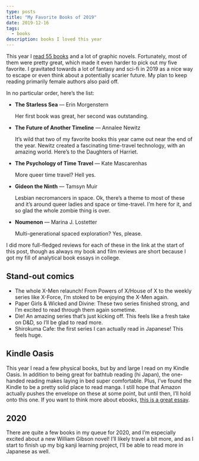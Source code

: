 ```yaml
---
type: posts
title: "My Favorite Books of 2019"
date: 2019-12-16
tags:
  - books
description: books I loved this year
---
```


This year I [read 55 books](/books) and a lot of graphic novels. Fortunately, most of them were pretty great, which made it even harder to pick out my five favorite. I gravitated towards a lot of fantasy and sci-fi in 2019 as a nice way to escape or even think about a potentially scarier future. My plan to keep reading primarily female authors also paid off.

In no particular order, here’s the list:

- **The Starless Sea** — Erin Morgenstern

	Her first book was great, her second was outstanding.

- **The Future of Another Timeline** — Annalee Newitz

	It’s wild that two of my favorite books this year came out near the end of the year. Newitz created a fascinating time-travel technology, with an amazing world. Here’s to the Daughters of Harriet.

- **The Psychology of Time Travel** — Kate Mascarenhas

	More queer time travel? Hell yes.

- **Gideon the Ninth** — Tamsyn Muir

	Lesbian necromancers in space. Ok, there’s a theme to most of these and it’s around queer ladies and space or time-travel. I’m here for it, and so glad the whole zombie thing is over.

- **Noumenon** — Marina J. Lostetter

	Multi-generational spaced exploration? Yes, please.

I did more full-fledged reviews for each of these in the link at the start of this post, though as always my book and film reviews are short because I got my fill of analytical book essays in college.

## Stand-out comics

- The whole X-Men relaunch! From Powers of X/House of X to the weekly series like X-Force, I’m stoked to be enjoying the X-Men again.
- Paper Girls & Wicked and Divine: These two series finished strong, and I’m excited to read through them again sometime.
- Die! An amazing series that’s just kicking off. This feels like a fresh take on D&D, so I’ll be glad to read more.
- Shirokuma Cafe: the first series I can actually read in Japanese! This feels huge.

## Kindle Oasis

This year I read a few physical books, but by and large I read on my Kindle Oasis. In addition to being great for bathtub reading (hi Japan), the one-handed reading makes laying in bed super comfortable. Plus, I’ve found the Kindle to be a pretty solid place to read manga. I still hope that Amazon actually pushes the envelope on these at some point, but until then, I’ll hold onto this one. If you want to think more about ebooks, [this is a great essay](https://medium.com/@craigmod/reconsidering-the-hardware-kindle-interface-3c54088bed9e).

## 2020

There are quite a few books in my queue for 2020, and I’m especially excited about a new William Gibson novel! I’ll likely travel a bit more, and as I start to finish up my big kanji learning project, I’ll be able to read more in Japanese as well.
